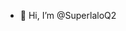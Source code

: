 - 👋 Hi, I’m @SuperlaloQ2

<!---
SuperlaloQ2/SuperlaloQ2 is a ✨ special ✨ repository because its `README.md` (this file) appears on your GitHub profile.
You can click the Preview link to take a look at your changes.
--->
